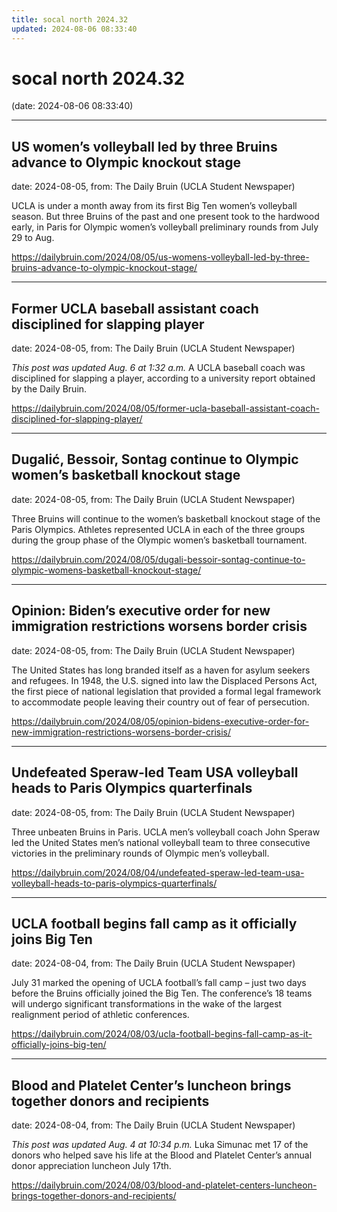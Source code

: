 ```yaml
---
title: socal north 2024.32
updated: 2024-08-06 08:33:40
---
```


# socal north 2024.32

(date: 2024-08-06 08:33:40)

---

## US women’s volleyball led by three Bruins advance to Olympic knockout stage

date: 2024-08-05, from: The Daily Bruin (UCLA Student Newspaper)

UCLA is under a month away from its first Big Ten women&#8217;s volleyball season.
But three Bruins of the past and one present took to the hardwood early, in Paris for Olympic women’s volleyball preliminary rounds from July 29 to Aug. 

<https://dailybruin.com/2024/08/05/us-womens-volleyball-led-by-three-bruins-advance-to-olympic-knockout-stage/>

---

## Former UCLA baseball assistant coach disciplined for slapping player

date: 2024-08-05, from: The Daily Bruin (UCLA Student Newspaper)

<em>This post was updated Aug. 6 at 1:32 a.m.</em>
A UCLA baseball coach was disciplined for slapping a player, according to a university report obtained by the Daily Bruin. 

<https://dailybruin.com/2024/08/05/former-ucla-baseball-assistant-coach-disciplined-for-slapping-player/>

---

## Dugalić, Bessoir, Sontag continue to Olympic women’s basketball knockout stage

date: 2024-08-05, from: The Daily Bruin (UCLA Student Newspaper)

Three Bruins will continue to the women’s basketball knockout stage of the Paris Olympics.
Athletes represented UCLA in each of the three groups during the group phase of the Olympic women’s basketball tournament. 

<https://dailybruin.com/2024/08/05/dugali-bessoir-sontag-continue-to-olympic-womens-basketball-knockout-stage/>

---

## Opinion: Biden’s executive order for new immigration restrictions worsens border crisis

date: 2024-08-05, from: The Daily Bruin (UCLA Student Newspaper)

The United States has long branded itself as a haven for asylum seekers and refugees. 
In 1948, the U.S. signed into law the Displaced Persons Act, the first piece of national legislation that provided a formal legal framework to accommodate people leaving their country out of fear of persecution. 

<https://dailybruin.com/2024/08/05/opinion-bidens-executive-order-for-new-immigration-restrictions-worsens-border-crisis/>

---

## Undefeated Speraw-led Team USA volleyball heads to Paris Olympics quarterfinals

date: 2024-08-05, from: The Daily Bruin (UCLA Student Newspaper)

Three unbeaten Bruins in Paris. 
UCLA men&#8217;s volleyball coach John Speraw led the United States men&#8217;s national volleyball team to three consecutive victories in the preliminary rounds of Olympic men&#8217;s volleyball. 

<https://dailybruin.com/2024/08/04/undefeated-speraw-led-team-usa-volleyball-heads-to-paris-olympics-quarterfinals/>

---

## UCLA football begins fall camp as it officially joins Big Ten

date: 2024-08-04, from: The Daily Bruin (UCLA Student Newspaper)

July 31 marked the opening of UCLA football&#8217;s fall camp &#8211; just two days before the Bruins officially joined the Big Ten.
The conference&#8217;s 18 teams will undergo significant transformations in the wake of the largest realignment period of athletic conferences. 

<https://dailybruin.com/2024/08/03/ucla-football-begins-fall-camp-as-it-officially-joins-big-ten/>

---

## Blood and Platelet Center’s luncheon brings together donors and recipients

date: 2024-08-04, from: The Daily Bruin (UCLA Student Newspaper)

<em>This post was updated Aug. 4 at 10:34 p.m.</em>
Luka Simunac met 17 of the donors who helped save his life at the Blood and Platelet Center’s annual donor appreciation luncheon July 17th. 

<https://dailybruin.com/2024/08/03/blood-and-platelet-centers-luncheon-brings-together-donors-and-recipients/>

